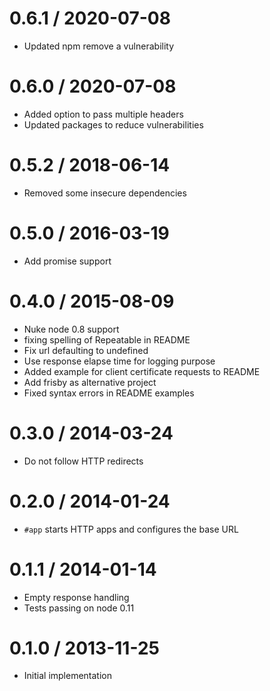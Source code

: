 0.6.1 / 2020-07-08
==================

  * Updated npm remove a vulnerability


0.6.0 / 2020-07-08
==================

  * Added option to pass multiple headers
  * Updated packages to reduce vulnerabilities


0.5.2 / 2018-06-14
==================

  * Removed some insecure dependencies


0.5.0 / 2016-03-19
==================

  * Add promise support


0.4.0 / 2015-08-09
==================

  * Nuke node 0.8 support
  * fixing spelling of Repeatable in README
  * Fix url defaulting to undefined
  * Use response elapse time for logging purpose
  * Added example for client certificate requests to README
  * Add frisby as alternative project
  * Fixed syntax errors in README examples


0.3.0 / 2014-03-24
==================

  * Do not follow HTTP redirects

0.2.0 / 2014-01-24
==================

  * `#app` starts HTTP apps and configures the base URL

0.1.1 / 2014-01-14
==================

  * Empty response handling
  * Tests passing on node 0.11

0.1.0 / 2013-11-25
==================

  * Initial implementation
